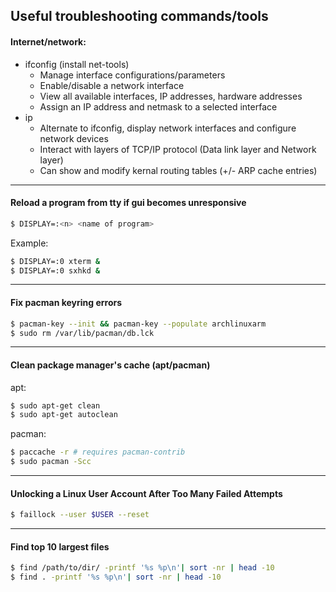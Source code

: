 ## Useful troubleshooting commands/tools

#### Internet/network:

- ifconfig (install net-tools)
  - Manage interface configurations/parameters
  - Enable/disable a network interface
  - View all available interfaces, IP addresses, hardware addresses
  - Assign an IP address and netmask to a selected interface
- ip
  - Alternate to ifconfig, display network interfaces and configure network devices
  - Interact with layers of TCP/IP protocol (Data link layer and Network layer)
  - Can show and modify kernal routing tables (+/- ARP cache entries)

---

#### Reload a program from tty if gui becomes unresponsive

```bash
$ DISPLAY=:<n> <name of program>
```

Example:

```bash
$ DISPLAY=:0 xterm &
$ DISPLAY=:0 sxhkd &
```

---

#### Fix pacman keyring errors

```bash
$ pacman-key --init && pacman-key --populate archlinuxarm
$ sudo rm /var/lib/pacman/db.lck
```

---

#### Clean package manager's cache (apt/pacman)

apt:

```bash
$ sudo apt-get clean
$ sudo apt-get autoclean
```

pacman:

```bash
$ paccache -r # requires pacman-contrib
$ sudo pacman -Scc
```

---

#### Unlocking a Linux User Account After Too Many Failed Attempts

```bash
$ faillock --user $USER --reset
```

---

#### Find top 10 largest files

```bash
$ find /path/to/dir/ -printf '%s %p\n'| sort -nr | head -10
$ find . -printf '%s %p\n'| sort -nr | head -10
```
